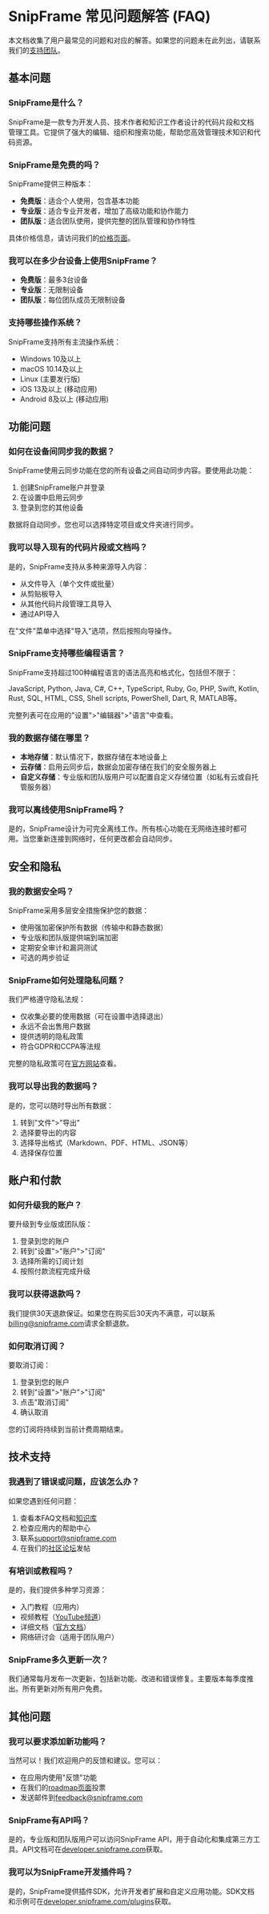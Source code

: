 # SnipFrame 常见问题解答 (FAQ)

本文档收集了用户最常见的问题和对应的解答。如果您的问题未在此列出，请联系我们的[支持团队](mailto:support@snipframe.com)。

## 基本问题

### SnipFrame是什么？

SnipFrame是一款专为开发人员、技术作者和知识工作者设计的代码片段和文档管理工具。它提供了强大的编辑、组织和搜索功能，帮助您高效管理技术知识和代码资源。

### SnipFrame是免费的吗？

SnipFrame提供三种版本：
- **免费版**：适合个人使用，包含基本功能
- **专业版**：适合专业开发者，增加了高级功能和协作能力
- **团队版**：适合团队使用，提供完整的团队管理和协作特性

具体价格信息，请访问我们的[价格页面](https://snipframe.com/pricing)。

### 我可以在多少台设备上使用SnipFrame？

- **免费版**：最多3台设备
- **专业版**：无限制设备
- **团队版**：每位团队成员无限制设备

### 支持哪些操作系统？

SnipFrame支持所有主流操作系统：
- Windows 10及以上
- macOS 10.14及以上
- Linux (主要发行版)
- iOS 13及以上 (移动应用)
- Android 8及以上 (移动应用)

## 功能问题

### 如何在设备间同步我的数据？

SnipFrame使用云同步功能在您的所有设备之间自动同步内容。要使用此功能：

1. 创建SnipFrame账户并登录
2. 在设置中启用云同步
3. 登录到您的其他设备

数据将自动同步。您也可以选择特定项目或文件夹进行同步。

### 我可以导入现有的代码片段或文档吗？

是的，SnipFrame支持从多种来源导入内容：

- 从文件导入（单个文件或批量）
- 从剪贴板导入
- 从其他代码片段管理工具导入
- 通过API导入

在"文件"菜单中选择"导入"选项，然后按照向导操作。

### SnipFrame支持哪些编程语言？

SnipFrame支持超过100种编程语言的语法高亮和格式化，包括但不限于：

JavaScript, Python, Java, C#, C++, TypeScript, Ruby, Go, PHP, Swift, Kotlin, Rust, SQL, HTML, CSS, Shell scripts, PowerShell, Dart, R, MATLAB等。

完整列表可在应用的"设置">"编辑器">"语言"中查看。

### 我的数据存储在哪里？

- **本地存储**：默认情况下，数据存储在本地设备上
- **云存储**：启用云同步后，数据会加密存储在我们的安全服务器上
- **自定义存储**：专业版和团队版用户可以配置自定义存储位置（如私有云或自托管服务器）

### 我可以离线使用SnipFrame吗？

是的，SnipFrame设计为可完全离线工作。所有核心功能在无网络连接时都可用。当您重新连接到网络时，任何更改都会自动同步。

## 安全和隐私

### 我的数据安全吗？

SnipFrame采用多层安全措施保护您的数据：

- 使用强加密保护所有数据（传输中和静态数据）
- 专业版和团队版提供端到端加密
- 定期安全审计和漏洞测试
- 可选的两步验证

### SnipFrame如何处理隐私问题？

我们严格遵守隐私法规：

- 仅收集必要的使用数据（可在设置中选择退出）
- 永远不会出售用户数据
- 提供透明的隐私政策
- 符合GDPR和CCPA等法规

完整的隐私政策可在[官方网站](https://snipframe.com/privacy)查看。

### 我可以导出我的数据吗？

是的，您可以随时导出所有数据：

1. 转到"文件">"导出"
2. 选择要导出的内容
3. 选择导出格式（Markdown、PDF、HTML、JSON等）
4. 选择保存位置

## 账户和付款

### 如何升级我的账户？

要升级到专业版或团队版：

1. 登录到您的账户
2. 转到"设置">"账户">"订阅"
3. 选择所需的订阅计划
4. 按照付款流程完成升级

### 我可以获得退款吗？

我们提供30天退款保证。如果您在购买后30天内不满意，可以联系[billing@snipframe.com](mailto:billing@snipframe.com)请求全额退款。

### 如何取消订阅？

要取消订阅：

1. 登录到您的账户
2. 转到"设置">"账户">"订阅"
3. 点击"取消订阅"
4. 确认取消

您的订阅将持续到当前计费周期结束。

## 技术支持

### 我遇到了错误或问题，应该怎么办？

如果您遇到任何问题：

1. 查看本FAQ文档和[知识库](https://support.snipframe.com)
2. 检查应用内的帮助中心
3. 联系[support@snipframe.com](mailto:support@snipframe.com)
4. 在我们的[社区论坛](https://community.snipframe.com)发帖

### 有培训或教程吗？

是的，我们提供多种学习资源：

- 入门教程（应用内）
- 视频教程（[YouTube频道](https://youtube.com/snipframe)）
- 详细文档（[官方文档](https://docs.snipframe.com)）
- 网络研讨会（适用于团队用户）

### SnipFrame多久更新一次？

我们通常每月发布一次更新，包括新功能、改进和错误修复。主要版本每季度推出。所有更新对所有用户免费。

## 其他问题

### 我可以要求添加新功能吗？

当然可以！我们欢迎用户的反馈和建议。您可以：

- 在应用内使用"反馈"功能
- 在我们的[roadmap页面](https://snipframe.com/roadmap)投票
- 发送邮件到[feedback@snipframe.com](mailto:feedback@snipframe.com)

### SnipFrame有API吗？

是的，专业版和团队版用户可以访问SnipFrame API，用于自动化和集成第三方工具。API文档可在[developer.snipframe.com](https://developer.snipframe.com)获取。

### 我可以为SnipFrame开发插件吗？

是的，SnipFrame提供插件SDK，允许开发者扩展和自定义应用功能。SDK文档和示例可在[developer.snipframe.com/plugins](https://developer.snipframe.com/plugins)获取。 